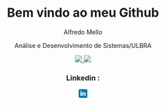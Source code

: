 <h1 align="center">Bem vindo ao meu Github</h1>
<p align="center">Alfredo Mello</p>
<p align="center">Análise e Desenvolvimento de Sistemas/ULBRA</p>

<div align="center">
    <a href="https://github.com/AlfredoMellox7">
        <img height="180em" src="https://github-readme-stats.vercel.app/api?username=AlfredoMellox7&show_icons=true&theme=omni" />
    </a>
    <a href="https://github.com/AlfredoMellox7">
        <img height="180em" src="https://github-readme-stats.vercel.app/api/top-langs/?username=AlfredoMellox7&layout=compact&theme=omni" />
    </a>
</div>

<h3 align="center">Linkedin :</h3>

<p align="center">
    <a href="https://www.linkedin.com/in/alfredo-mello-687653230/" target="blank">
        <img align="center" src="./assets/svgs/linkedin.svg" alt="AlfredoMellox7" height="20" width="20" />
    </a>
</p>
